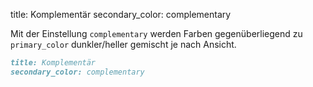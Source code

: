 title: Komplementär
secondary_color: complementary

Mit der Einstellung `complementary` werden Farben gegenüberliegend zu `primary_color` dunkler/heller gemischt je nach Ansicht.

```markdown
title: Komplementär
secondary_color: complementary
```

